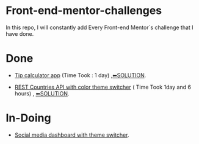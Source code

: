 # Front-end-mentor-challenges

In this repo, I will constantly add Every Front-end Mentor\`s challenge that I have done.


# Done
- [Tip calculator app](https://www.frontendmentor.io/challenges/tip-calculator-app-ugJNGbJUX) (Time Took : 1 day) ,[⬅SOLUTION](https://www.frontendmentor.io/solutions/tip-calculator-flexbox-YGpDUbkax).

- [REST Countries API with color theme switcher](https://www.frontendmentor.io/challenges/rest-countries-api-with-color-theme-switcher-5cacc469fec04111f7b848ca) ( Time Took 1day and 6 hours) , [⬅SOLUTION](https://www.frontendmentor.io/solutions/rest-countries-api-flexbox-fetch-api-sass-routing-bKMVWRYwl).

# In-Doing

- [Social media dashboard with theme switcher](https://www.frontendmentor.io/challenges/social-media-dashboard-with-theme-switcher-6oY8ozp_H).
 
